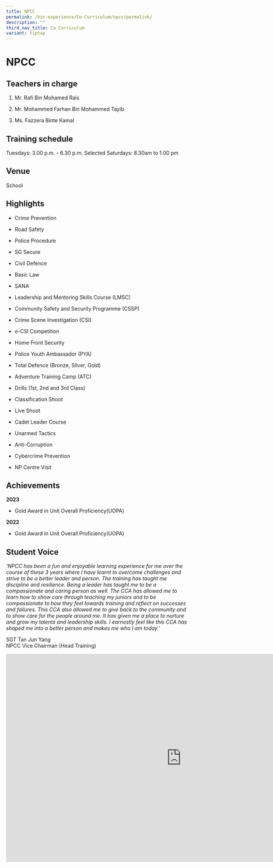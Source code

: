 ```yaml
---
title: NPCC
permalink: /hsc-experience/Co-Curriculum/npcc/permalink/
description: ""
third_nav_title: Co Curriculum
variant: tiptap
---
```

<h1>NPCC</h1><h2>Teachers in charge</h2><ol data-tight="true" class="tight"><li><p>Mr. Rafi Bin Mohamed Rais</p></li><li><p>Mr. Mohammed Farhan Bin Mohammed Tayib</p></li><li><p>Ms. Fazzera Binte Kamal</p></li></ol><h2>Training schedule</h2><p>Tuesdays: 3.00 p.m. - 6.30 p.m. Selected Saturdays: 8.30am to 1.00 pm</p><h2>Venue</h2><p>School</p><h2>Highlights</h2><ul data-tight="true" class="tight"><li><p>Crime Prevention</p></li><li><p>Road Safety</p></li><li><p>Police Procedure</p></li><li><p>SG Secure</p></li><li><p>Civil Defence</p></li><li><p>Basic Law</p></li><li><p>SANA</p></li><li><p>Leadership and Mentoring Skills Course (LMSC)</p></li><li><p>Community Safety and Security Programme (CSSP)</p></li><li><p>Crime Scene Investigation (CSI)</p></li><li><p>e-CSI Competition</p></li><li><p>Home Front Security</p></li><li><p>Police Youth Ambassador (PYA)</p></li><li><p>Total Defence (Bronze, SIlver, Gold)</p></li><li><p>Adventure Training Camp (ATC)</p></li><li><p>Drills (1st, 2nd and 3rd Class)</p></li><li><p>Classification Shoot</p></li><li><p>Live Shoot</p></li><li><p>Cadet Leader Course</p></li><li><p>Unarmed Tactics</p></li><li><p>Anti-Corruption</p></li><li><p>Cybercrime Prevention</p></li><li><p>NP Centre Visit</p></li></ul><h2>Achievements</h2><p><strong>2023</strong></p><ul data-tight="true" class="tight"><li><p>Gold Award in Unit Overall Proficiency(UOPA)</p></li></ul><p><strong>2022</strong></p><ul data-tight="true" class="tight"><li><p>Gold Award in Unit Overall Proficiency(UOPA)</p></li></ul><h2>Student Voice</h2><p><em>‘NPCC has been a fun and enjoyable learning experience for me over the course of these 3 years where I have learnt to overcome challenges and strive to be a better leader and person. The training has taught me discipline and resilience. Being a leader has taught me to be a compassionate and caring person as well. The CCA has allowed me to learn how to show care through teaching my juniors and to be compassionate to how they feel towards training and reflect on successes and failures. This CCA also allowed me to give back to the community and to show care for the people around me. It has given me a place to nurture and grow my talents and leadership skills. I earnestly feel like this CCA has shaped me into a better person and makes me who I am today.’</em></p><p>SGT Tan Jun Yang<br>NPCC Vice Chairman (Head Training)</p><div class="iframe-wrapper"><iframe height="569" width="960" allowfullscreen="true" frameborder="0" src="https://docs.google.com/presentation/d/e/2PACX-1vSB2Z1NPA1f1FvqA7e9fc85JGoZvpvq8XvNqKi2HMZgMuVL8NAm_PtQXEWp6PJ62gnyCN95JUCOVxAD/embed?start=false&amp;loop=false&amp;delayms=3000"></iframe></div><p></p>